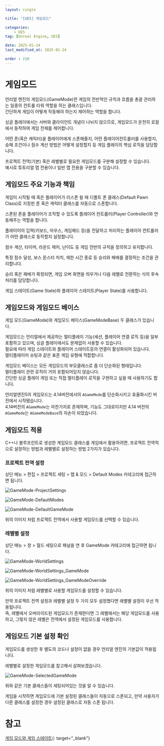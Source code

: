```yaml
---
layout: single

title: "[UE5] 게임모드"

categories:
    - UE5
tag: [Unreal Engine, UE5]

date: 2025-01-24
last_modified_at: 2025-01-24

order : 210
---
```


# 게임모드

언리얼 엔진의 게임모드(GameMode)란 게임의 전반적인 규칙과 흐름을 총괄 관리하는 일종의 컨트롤 타워 역할을 하는 클래스입니다.  
간단하게 게임이 어떻게 작동해야 하는지 제어하는 역할을 합니다.

싱글 플레이에서는 서버와 클라이언트 개념이 나뉘지 않으므로, 게임모드가 온전히 로컬에서 동작하여 게임 전체를 제어합니다.

어떤 폰(혹은 캐릭터)을 플레이어에게 스폰해줄지, 어떤 플레이어컨트롤러를 사용할지, 승패 조건이나 점수 계산 방법은 어떻게 설정할지 등 게임 플레이의 핵심 로직을 담당합니다.

프로젝트 전역(기본) 혹은 레벨별로 필요한 게임모드를 구분해 설정할 수 있습니다.  
예시로 튜토리얼 맵 전용이나 일반 맵 전용을 구분할 수 있습니다.

## 게임모드 주요 기능과 책임

게임이 시작될 때 혹은 플레이어가 리스폰 될 때 디폴트 폰 클래스(Default Pawn Class)로 지정한 폰 혹은 캐릭터 클래스를 자동으로 스폰합니다.

스폰된 폰을 플레이어가 조작할 수 있도록 플레이어 컨트롤러(Player Controller)와 연동해주는 역할을 합니다.

플레이어의 입력(키보드, 마우스, 게임패드 등)을 전달하고 처리하는 플레이어 컨트롤러가 어떤 클래스로 동작할지 설정합니다.

점수 계산, 타이머, 라운드 제어, 난이도 등 게임 전반의 규칙을 정의하고 유지합니다.

특정 점수 달성, 보스 몬스터 처치, 제한 시간 종료 등 승리와 패배를 결정하는 조건을 관리합니다.

승리 혹은 패배가 확정되면, 게임 오버 화면을 띄우거나 다음 레벨로 전환하는 식의 후속 처리를 담당합니다.

게임 스테이트(Game State)와 플레이어 스테이트(Player State)를 사용합니다.

## 게임모드와 게임모드 베이스

게임 모드(GameMode)와 게임모드 베이스(GameModeBase) 두 클래스가 있습니다.

게임모드는 언리얼에서 제공하는 멀티플레이 기능(세션, 플레이어 연결 로직 등)을 일부 포함하고 있으며, 싱글 플레이에서도 문제없이 사용할 수 있습니다.  
필요에 따라 게임 스테이트와 플레이어 스테이트등의 연결이 활성화되어 있습니다.  
멀티플레이어 슈팅과 같은 표준 게임 유형에 적합합니다.

게임모드 베이스는 모든 게임모드의 부모클래스로 좀 더 단순화된 형태입니다.  
멀티플레이 관련 로직이 거의 포함되어있지 않습니다.  
간단한 싱글 플레이 게임 또는 직접 멀티플레이 로직을 구현하고 싶을 때 사용하기도 합니다.

언리얼엔진5의 게임모드는 4.14버전에서의 `AGameMode`를 단순화시키고 효율화시킨 버전에서 시작됐습니다.  
4.14버전의 `AGameMode`는 마찬가지로 존재하며, 기능도 그대로이지만 4.14 버전의 `AGameMode`는 `AGameModeBase`의 자손이 되었습니다.

## 게임모드 적용

C++나 블루프린트로 생성한 게임모드 클래스를 게임에서 활용하려면, 프로젝트 전역적으로 설정하는 방법과 레벨별로 설정하는 방법 2가지가 있습니다.

### 프로젝트 전역 설정

상단 메뉴 > 편집 > 프로젝트 세팅 > 맵 & 모드 > Default Modes 카테고리에 접근하면 됩니다.

![GameMode-ProjectSettings]({{site.url}}/images/Unreal/ue5/2025-01-24-GameMode/GameMode-ProjectSettings.PNG)

![GameMode-DefaultModes]({{site.url}}/images/Unreal/ue5/2025-01-24-GameMode/GameMode-DefaultModes.PNG)

![GameMode-DefaultGameMode]({{site.url}}/images/Unreal/ue5/2025-01-24-GameMode/GameMode-DefaultGameMode.PNG)

위의 이미지 처럼 프로젝트 전역에서 사용할 게임모드를 선택할 수 있습니다.

### 레벨별 설정

상단 메뉴 > 창 > 월드 세팅으로 패널을 연 후 GameMode 카테고리에 접근하면 됩니다.

![GameMode-WorldSettings]({{site.url}}/images/Unreal/ue5/2025-01-24-GameMode/GameMode-WorldSettings.PNG)

![GameMode-WorldSettings_GameMode]({{site.url}}/images/Unreal/ue5/2025-01-24-GameMode/GameMode-WorldSettings_GameMode.PNG)

![GameMode-WorldSettings_GameModeOverride]({{site.url}}/images/Unreal/ue5/2025-01-24-GameMode/GameMode-WorldSettings_GameModeOverride.PNG)

위의 이미지 처럼 레벨별로 사용할 게임모드를 설정할 수 있습니다.

만약 프로젝트 전역 설정과 레벨별 설정 두 가지 모두 설정했다면 레벨별 설정이 우선 적용됩니다.  
즉, 레벨에서 오버라이드된 게임모드가 존재한다면 그 레벨에서는 해당 게임모드를 사용하고, 그렇지 않은 레벨은 전역에서 설정된 게임모드를 사용합니다.

## 게임모드 기본 설정 확인

게임모드를 생성한 후 별도의 코드나 설정이 없을 경우 언리얼 엔진의 기본값이 적용됩니다.

레벨별로 설정한 게임모드를 참고해서 살펴보겠습니다.

![GameMode-SelectedGameMode]({{site.url}}/images/Unreal/ue5/2025-01-24-GameMode/GameMode-SelectedGameMode.PNG)

위와 같은 기본 클래스들이 세팅되어있는 것을 알 수 있습니다.

게임을 시작하면 게임모드에 기본 설정된 클래스들이 자동으로 스폰되고, 만약 사용자가 다른 클래스를 설정한 경우 설정된 클래스로 자동 스폰 됩니다.

# 참고

[게임 모드와 게임 스테이트](https://dev.epicgames.com/documentation/ko-kr/unreal-engine/game-mode-and-game-state-in-unreal-engine){: target="_blank"}